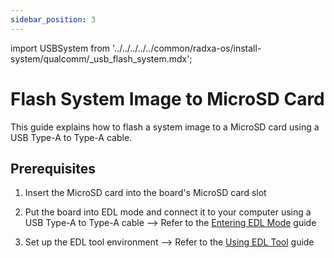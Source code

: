 ```yaml
---
sidebar_position: 3
---
```


import USBSystem from '../../../../../common/radxa-os/install-system/qualcomm/\_usb_flash_system.mdx';

# Flash System Image to MicroSD Card

This guide explains how to flash a system image to a MicroSD card using a USB Type-A to Type-A cable.

## Prerequisites

1. Insert the MicroSD card into the board's MicroSD card slot

2. Put the board into EDL mode and connect it to your computer using a USB Type-A to Type-A cable --> Refer to the [Entering EDL Mode](./edl_mode) guide

3. Set up the EDL tool environment --> Refer to the [Using EDL Tool](./set_edl_variable) guide

<USBSystem download_page="../../../download" board="dragon-q6a" spi_path="\flat_build\spinor\dragon-q6a\" loader="prog_firehose_ddr.elf" storage_type="Sdcc --slot 1" start_sector="0" image_file="radxa-dragon-q6a_noble_kde_t4.output_512.img"/>
